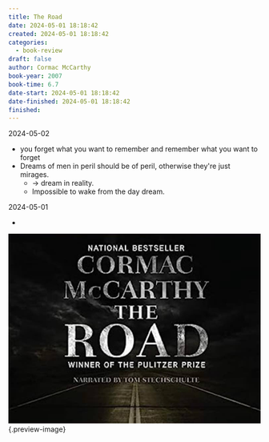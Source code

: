 ```yaml
---
title: The Road
date: 2024-05-01 18:18:42
created: 2024-05-01 18:18:42
categories:
  - book-review
draft: false
author: Cormac McCarthy
book-year: 2007
book-time: 6.7
date-start: 2024-05-01 18:18:42
date-finished: 2024-05-01 18:18:42
finished:
---
```


2024-05-02

- you forget what you want to remember and remember what you want to forget 
- Dreams of men in peril should be of peril, otherwise they're just mirages. 
	- → dream in reality. 
	- Impossible to wake from the day dream. 

2024-05-01

- 


![The Road](../img/book-the-road.jpeg){.preview-image}